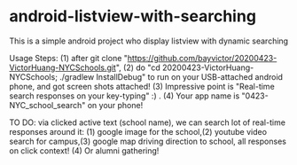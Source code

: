 # android-listview-with-searching
This is a simple android project who display listview with dynamic searching

Usage Steps:
(1) after git clone "https://github.com/bayvictor/20200423-VictorHuang-NYCSchools.git",
(2) do "cd 20200423-VictorHuang-NYCSchools; ./gradlew InstallDebug" to run on your USB-attached android phone, and got screen shots attached!
(3) Impressive point is "Real-time search responses on your key-typing" :) .
(4) Your app name is "0423-NYC_school_search" on your phone!


TO DO: 
via clicked active text (school name), we can search lot of real-time responses around it:
(1) google image for the school,(2) youtube video search for campus,(3) google map driving direction to school, all responses on click context! (4) Or alumni gathering! 







